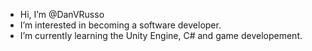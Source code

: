 -  Hi, I’m @DanVRusso
-  I’m interested in becoming a software developer.
-  I’m currently learning the Unity Engine, C# and game developement.

<!---
DanVRusso/DanVRusso is a ✨ special ✨ repository because its `README.md` (this file) appears on your GitHub profile.
You can click the Preview link to take a look at your changes.
--->
